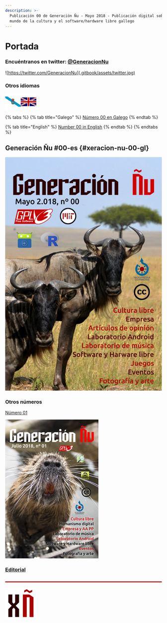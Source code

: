 ```yaml
---
description: >-
  Publicación 00 de Generación Ñu - Mayo 2018 - Publicación digital sobre el
  mundo de la cultura y el software/hardware libre gallego
---
```


# Portada

### Encuéntranos en twitter: [@**GeneracionNu**](https://twitter.com/GeneracionNu)

![https://twitter.com/GeneracionNu](.gitbook/assets/twitter.jpg)

### Otros idiomas

![](.gitbook/assets/banderas-100x50-gl-en.jpg)

{% tabs %}
{% tab title="Galego" %}
[Número 00 en Galego](https://xeracion-gnu.gitbook.io/xeracion-gnu-00/)
{% endtab %}

{% tab title="English" %}
[Number 00 in English](https://xeracion-gnu.gitbook.io/gnu-generation-00-en/)​
{% endtab %}
{% endtabs %}

## Generación Ñu \#00-es {#xeracion-nu-00-gl}

![](.gitbook/assets/es_mayo%20%281%29.png)

### Otros números

[Número 01](https://xeracion-gnu.gitbook.io/generacion-gnu-01-es/)

![N&#xFA;mero 01 de Generaci&#xF3;n &#xD1;u](.gitbook/assets/portada_generacion_gnu-01-es-web.png)

### [Editorial](editorial.md)

![](.gitbook/assets/image%20%283%29.png)

![](.gitbook/assets/image%20%2867%29.png)


